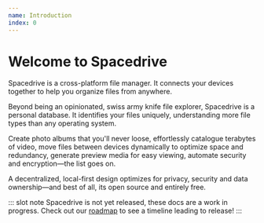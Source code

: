 ```yaml
---
name: Introduction
index: 0
---
```


# Welcome to Spacedrive

Spacedrive is a cross-platform file manager. It connects your devices together to help you organize files from anywhere.

Beyond being an opinionated, swiss army knife file explorer, Spacedrive is a personal database. It identifies your files uniquely, understanding more file types than any operating system.

Create photo albums that you'll never loose, effortlessly catalogue terabytes of video, move files between devices dynamically to optimize space and redundancy, generate preview media for easy viewing, automate security and encryption—the list goes on.

A decentralized, local-first design optimizes for privacy, security and data ownership—and best of all, its open source and entirely free.

::: slot note
Spacedrive is not yet released, these docs are a work in progress. Check out our [roadmap](/roadmap) to see a timeline leading to release!
:::
